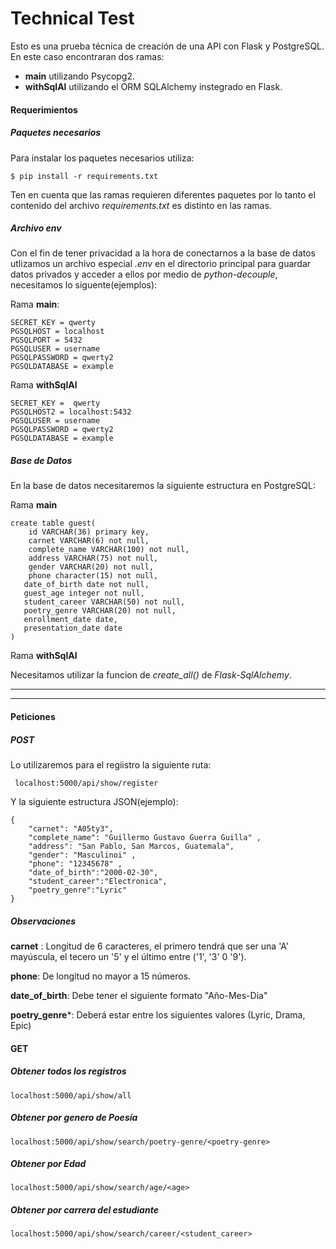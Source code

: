 # Technical Test
                

Esto es una prueba técnica de creación de una API con Flask y PostgreSQL. En este caso encontraran dos ramas:
-  **main** utilizando Psycopg2.
-  **withSqlAl** utilizando el ORM SQLAlchemy instegrado en Flask.

#### Requerimientos

##### Paquetes necesarios

Para instalar los paquetes necesarios utiliza:

`$ pip install -r requirements.txt`

Ten en cuenta que las ramas requieren diferentes paquetes por lo tanto el contenido del archivo *requirements.txt*  es distinto en las ramas.

##### Archivo env


Con el fin de tener privacidad a la hora de conectarnos a la base de datos utlizamos un archivo especial *.env* en el directorio principal para guardar datos privados y acceder a ellos por medio de *python-decouple*, necesitamos lo siguente(ejemplos):

Rama **main**:

```
SECRET_KEY = qwerty
PGSQLHOST = localhost
PGSQLPORT = 5432
PGSQLUSER = username
PGSQLPASSWORD = qwerty2
PGSQLDATABASE = example

```
Rama **withSqlAl**
```
SECRET_KEY =  qwerty
PGSQLHOST2 = localhost:5432
PGSQLUSER = username
PGSQLPASSWORD = qwerty2
PGSQLDATABASE = example

```

##### Base de Datos

En la base de datos necesitaremos la siguiente estructura en PostgreSQL:

Rama **main**

    create table guest(
        id VARCHAR(36) primary key, 
        carnet VARCHAR(6) not null,
        complete_name VARCHAR(100) not null,
        address VARCHAR(75) not null,
        gender VARCHAR(20) not null,
        phone character(15) not null,
       date_of_birth date not null,
       guest_age integer not null, 
       student_career VARCHAR(50) not null, 
       poetry_genre VARCHAR(20) not null, 
       enrollment_date date, 
       presentation_date date
    )

Rama **withSqlAl**

Necesitamos utilizar la funcion de *create_all()* de *Flask-SqlAlchemy*.

------------


------------


#### Peticiones
##### POST
Lo utilizaremos para el regiistro la siguiente ruta:

` localhost:5000/api/show/register`

Y la siguiente estructura JSON(ejemplo):
``` 
{ 
	"carnet": "A05ty3",
	"complete_name": "Guillermo Gustavo Guerra Guilla" ,
	"address": "San Pablo, San Marcos, Guatemala", 
	"gender": "Masculinoi" , 
	"phone": "12345678" ,
	"date_of_birth":"2000-02-30", 
	"student_career":"Electronica",
	"poetry_genre":"Lyric"
}
```
##### Observaciones


**carnet** : Longitud de 6 caracteres, el primero tendrá que ser una 'A' mayúscula, el tecero un '5' y el último entre ('1', '3' 0 '9').

**phone**: De longitud no mayor a 15 números.

**date_of_birth**: Debe tener el siguiente formato "Año-Mes-Dia"

**poetry_genre***: Deberá estar entre los siguientes valores  (Lyric, Drama, Epic)

#### GET
##### Obtener todos los registros
`localhost:5000/api/show/all`

##### Obtener por genero de Poesía
`localhost:5000/api/show/search/poetry-genre/<poetry-genre>`

##### Obtener por Edad
`localhost:5000/api/show/search/age/<age>`


##### Obtener por carrera del estudiante
`localhost:5000/api/show/search/career/<student_career>`
